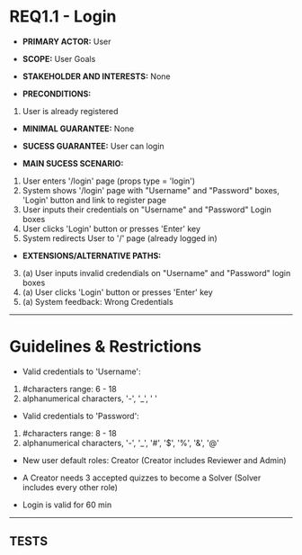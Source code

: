 # REQ1.1 - Login

- **PRIMARY ACTOR:** User

- **SCOPE:** User Goals

- **STAKEHOLDER AND INTERESTS:** None

- **PRECONDITIONS:**
1. User is already registered

- **MINIMAL GUARANTEE:** None

- **SUCESS GUARANTEE:** User can login

- **MAIN SUCESS SCENARIO:** 
1. User enters '/login' page (props type = 'login')
2. System shows '/login' page with "Username" and "Password" boxes, 'Login' button and link to register page
3. User inputs their credentials on "Username" and "Password" Login boxes
4. User clicks 'Login' button or presses 'Enter' key
5. System redirects User to '/' page (already logged in)

- **EXTENSIONS/ALTERNATIVE PATHS:**

3. (a) User inputs invalid credendials on "Username" and "Password" login boxes
4. (a) User clicks 'Login' button or presses 'Enter' key
5. (a) System feedback: Wrong Credentials

---

# Guidelines & Restrictions

- Valid credentials to 'Username': 
1. #characters range: 6 - 18
2. alphanumerical characters, '-', '_', ' '

- Valid credentials to 'Password':
1. #characters range: 8 - 18 
2. alphanumerical characters, '-', '_', '#', '$', '%', '&', '@'

- New user default roles: Creator (Creator includes Reviewer and Admin) 
- A Creator needs 3 accepted quizzes to become a Solver (Solver includes every other role)

- Login is valid for 60 min

---
## TESTS
<!-- 
### TEST 1.1.1
- Given: User is on '/login' page
- When:
1. User types: 'justAUser1' on Login username box
2. User types: 'admin123' on Login password box 
3. User clicks Login button
- Then: System redirects to '/' page with User logged in

### TEST 1.1.2
- Given: User is on '/login' page
- When:
1. User types: 'justAUser1' on Login username box
2. User types: 'thisIsATest' on Login password box 
3. User clicks Login button
- Then: System feedbacks: 'Invalid Credentials!'

### TEST 1.1.3
- Given: User is on '/login' page
- When:
1. User types: 'ThisIsATest' on Login username box (User not registered)
2. User types: 'thisIsATest' on Login password box 
3. User clicks Login button
- Then: System feedbacks: 'Invalid Credentials!'

### TEST 1.1.4
- Given: User is on '/login' page
- When:
1. User types: '' on Login username box (User not registered)
2. User types: '' on Login password box 
3. User clicks Login button
- Then: System feedbacks: 'Invalid Credentials!' -->